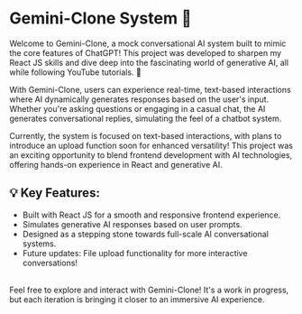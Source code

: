 # Gemini-Clone System 🚀
Welcome to Gemini-Clone, a mock conversational AI system built to mimic the core features of ChatGPT! This project was developed to sharpen my React JS skills and dive deep into the fascinating world of generative AI, all while following YouTube tutorials. 🌟</p>

With Gemini-Clone, users can experience real-time, text-based interactions where AI dynamically generates responses based on the user's input. Whether you're asking questions or engaging in a casual chat, the AI generates conversational replies, simulating the feel of a chatbot system.

Currently, the system is focused on text-based interactions, with plans to introduce an upload function soon for enhanced versatility! This project was an exciting opportunity to blend frontend development with AI technologies, offering hands-on experience in React and generative AI.

## 💡 Key Features:

* Built with React JS for a smooth and responsive frontend experience.
* Simulates generative AI responses based on user prompts.
* Designed as a stepping stone towards full-scale AI conversational systems.
* Future updates: File upload functionality for more interactive conversations!
<br>
Feel free to explore and interact with Gemini-Clone! It's a work in progress, but each iteration is bringing it closer to an immersive AI experience.
